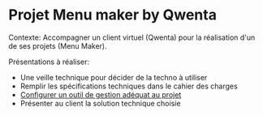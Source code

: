 # Projet Menu maker by Qwenta

Contexte: Accompagner un client virtuel (Qwenta) pour la réalisation d'un de ses projets (Menu Maker).

Présentations à réaliser:

- Une veille technique pour décider de la techno à utiliser
- Remplir les spécifications techniques dans le cahier des charges
- [Configurer un outil de gestion adéquat au projet](https://foregoing-shape-004.notion.site/9def1447f99b4fd68223cef493177ece?v=0c86116b2f8142218a19b01f9bd668ad&pvs=44&qid)
- Présenter au client la solution technique choisie
